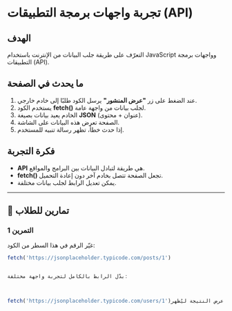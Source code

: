 #  تجربة واجهات برمجة التطبيقات (API)

## الهدف
التعرّف على طريقة جلب البيانات من الإنترنت باستخدام JavaScript وواجهات برمجة التطبيقات (API).

## ما يحدث في الصفحة
1. عند الضغط على زر **"عرض المنشور"** يرسل الكود طلبًا إلى خادم خارجي.  
2. يستخدم الكود **fetch()** لجلب بيانات من واجهة عامة.  
3. الخادم يعيد بيانات بصيغة **JSON** (عنوان + محتوى).  
4. الصفحة تعرض هذه البيانات على الشاشة.  
5. إذا حدث خطأ، تظهر رسالة تنبيه للمستخدم.

## فكرة التجربة
- **API** هي طريقة لتبادل البيانات بين البرامج والمواقع.  
- **fetch()** تجعل الصفحة تتصل بخادم آخر دون إعادة التحميل.  
- يمكن تعديل الرابط لجلب بيانات مختلفة.

---

## 🧠 تمارين للطلاب

### التمرين 1
غيّر الرقم في هذا السطر من الكود:
```javascript
fetch('https://jsonplaceholder.typicode.com/posts/1')


بدّل الرابط بالكامل لتجربة واجهة مختلفة:



fetch('https://jsonplaceholder.typicode.com/users/1')ثم عدّل عرض النتيجة ليُظهر:

